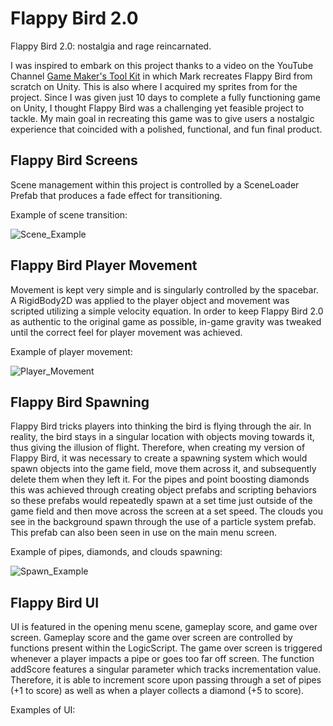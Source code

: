 # Flappy Bird 2.0
Flappy Bird 2.0: nostalgia and rage reincarnated. 

I was inspired to embark on this project thanks to a video on the YouTube Channel [Game Maker's Tool Kit](https://www.youtube.com/@GMTK) in which Mark recreates Flappy Bird from scratch on Unity. This is also where I acquired my sprites from for the project. Since I was given just 10 days to complete a fully functioning game on Unity, I thought Flappy Bird was a challenging yet feasible project to tackle. My main goal in recreating this game was to give users a nostalgic experience that coincided with a polished, functional, and fun final product. 

## Flappy Bird Screens 
Scene management within this project is controlled by a SceneLoader Prefab that produces a fade effect for transitioning.  

Example of scene transition: 


![Scene_Example](https://github.com/NickGuzi/Flappy-Bird-2.0/assets/140576874/687d9e02-2e82-451e-a7b3-bc62ad20964c)


## Flappy Bird Player Movement 
Movement is kept very simple and is singularly controlled by the spacebar. A RigidBody2D was applied to the player object and movement was scripted utilizing a simple velocity equation. In order to keep Flappy Bird 2.0 as authentic to the original game as possible, in-game gravity was tweaked until the correct feel for player movement was achieved. 

Example of player movement:


![Player_Movement](https://github.com/NickGuzi/Flappy-Bird-2.0/assets/140576874/17b7d599-2ed8-4dbb-8e41-cb2ba0792d07)


## Flappy Bird Spawning
Flappy Bird tricks players into thinking the bird is flying through the air. In reality, the bird stays in a singular location with objects moving towards it, thus giving the illusion of flight. Therefore, when creating my version of Flappy Bird, it was necessary to create a spawning system which would spawn objects into the game field, move them across it, and subsequently delete them when they left it. For the pipes and point boosting diamonds this was achieved through creating object prefabs and scripting behaviors so these prefabs would repeatedly spawn at a set time just outside of the game field and then move across the screen at a set speed. The clouds you see in the background spawn through the use of a particle system prefab. This prefab can also been seen in use on the main menu screen.  

Example of pipes, diamonds, and clouds spawning:


![Spawn_Example](https://github.com/NickGuzi/Flappy-Bird-2.0/assets/140576874/82df201d-be94-4a1c-863b-4b6e4999277b)


## Flappy Bird UI
UI is featured in the opening menu scene, gameplay score, and game over screen. Gameplay score and the game over screen are controlled by functions present within the LogicScript. The game over screen is triggered whenever a player impacts a pipe or goes too far off screen. The function addScore features a singular parameter which tracks incrementation value. Therefore, it is able to increment score upon passing through a set of pipes (+1 to score) as well as when a player collects a diamond (+5 to score). 

Examples of UI:

